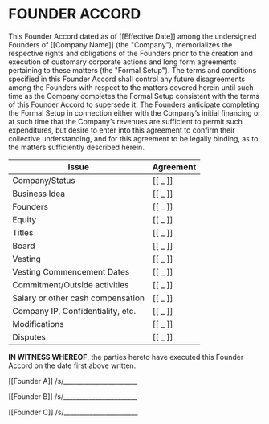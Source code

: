 # **FOUNDER ACCORD**

This Founder Accord dated as of [[Effective Date]] among the undersigned Founders of [[Company Name]] (the "Company"), memorializes the respective rights and obligations of the Founders prior to the creation and execution of customary corporate actions and long form agreements pertaining to these matters (the "Formal Setup").    The terms and conditions specified in this Founder Accord shall control any future disagreements among the Founders with respect to the matters covered herein until such time as the Company completes the Formal Setup consistent with the terms of this Founder Accord to supersede it.  The Founders anticipate completing the Formal Setup in connection either with the Company’s initial financing or at such time that the Company’s revenues are sufficient to permit such expenditures, but desire to enter into this agreement to confirm their collective understanding, and for this agreement to be legally binding, as to the matters sufficiently described herein.



| Issue     | Agreement | 
| --------- | --------- | 
| Company/Status | [[ _ ]] | 
| Business Idea | [[ _ ]] | 
| Founders | [[ _ ]] | 
| Equity | [[ _ ]] | 
| Titles | [[ _ ]] | 
| Board | [[ _ ]] | 
| Vesting | [[ _ ]] | 
| Vesting Commencement Dates | [[ _ ]] | 
| Commitment/Outside activities | [[ _ ]] | 
| Salary or other cash compensation | [[ _ ]] | 
| Company IP, Confidentiality, etc. | [[ _ ]] |
| Modifications | [[ _ ]] |
| Disputes | [[ _ ]] |



**IN WITNESS WHEREOF**, the parties hereto have executed this Founder Accord on the date first above written. 


[[Founder A]]
/s/_______________________



[[Founder B]]
/s/_______________________



[[Founder C]]
/s/_______________________
